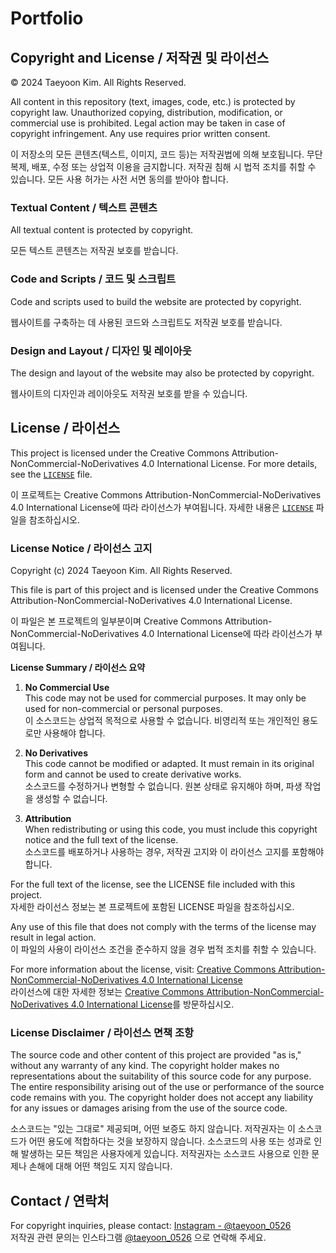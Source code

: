 # Portfolio

## Copyright and License / 저작권 및 라이선스

© 2024 Taeyoon Kim. All Rights Reserved.

All content in this repository (text, images, code, etc.) is protected by copyright law. Unauthorized copying, distribution, modification, or commercial use is prohibited. Legal action may be taken in case of copyright infringement. Any use requires prior written consent.

이 저장소의 모든 콘텐츠(텍스트, 이미지, 코드 등)는 저작권법에 의해 보호됩니다. 무단 복제, 배포, 수정 또는 상업적 이용을 금지합니다. 저작권 침해 시 법적 조치를 취할 수 있습니다. 모든 사용 허가는 사전 서면 동의를 받아야 합니다.

### Textual Content / 텍스트 콘텐츠

All textual content is protected by copyright.

모든 텍스트 콘텐츠는 저작권 보호를 받습니다.

### Code and Scripts / 코드 및 스크립트

Code and scripts used to build the website are protected by copyright.

웹사이트를 구축하는 데 사용된 코드와 스크립트도 저작권 보호를 받습니다.

### Design and Layout / 디자인 및 레이아웃

The design and layout of the website may also be protected by copyright.

웹사이트의 디자인과 레이아웃도 저작권 보호를 받을 수 있습니다.

## License / 라이선스

This project is licensed under the Creative Commons Attribution-NonCommercial-NoDerivatives 4.0 International License. For more details, see the [`LICENSE`](LICENSE.md) file.

이 프로젝트는 Creative Commons Attribution-NonCommercial-NoDerivatives 4.0 International License에 따라 라이선스가 부여됩니다. 자세한 내용은 [`LICENSE`](LICENSE.md) 파일을 참조하십시오.

### License Notice / 라이선스 고지

Copyright (c) 2024 Taeyoon Kim. All Rights Reserved.

This file is part of this project and is licensed under the Creative Commons Attribution-NonCommercial-NoDerivatives 4.0 International License.

이 파일은 본 프로젝트의 일부분이며 Creative Commons Attribution-NonCommercial-NoDerivatives 4.0 International License에 따라 라이선스가 부여됩니다.

**License Summary / 라이선스 요약**

1. **No Commercial Use**  
   This code may not be used for commercial purposes. It may only be used for non-commercial or personal purposes.  
   이 소스코드는 상업적 목적으로 사용할 수 없습니다. 비영리적 또는 개인적인 용도로만 사용해야 합니다.

2. **No Derivatives**  
   This code cannot be modified or adapted. It must remain in its original form and cannot be used to create derivative works.  
   소스코드를 수정하거나 변형할 수 없습니다. 원본 상태로 유지해야 하며, 파생 작업을 생성할 수 없습니다.

3. **Attribution**  
   When redistributing or using this code, you must include this copyright notice and the full text of the license.  
   소스코드를 배포하거나 사용하는 경우, 저작권 고지와 이 라이선스 고지를 포함해야 합니다.

For the full text of the license, see the LICENSE file included with this project.  
자세한 라이선스 정보는 본 프로젝트에 포함된 LICENSE 파일을 참조하십시오.

Any use of this file that does not comply with the terms of the license may result in legal action.  
이 파일의 사용이 라이선스 조건을 준수하지 않을 경우 법적 조치를 취할 수 있습니다.

For more information about the license, visit: [Creative Commons Attribution-NonCommercial-NoDerivatives 4.0 International License](https://creativecommons.org/licenses/by-nc-nd/4.0/)  
라이선스에 대한 자세한 정보는 [Creative Commons Attribution-NonCommercial-NoDerivatives 4.0 International License](https://creativecommons.org/licenses/by-nc-nd/4.0/)를 방문하십시오.

### License Disclaimer / 라이선스 면책 조항

The source code and other content of this project are provided "as is," without any warranty of any kind. The copyright holder makes no representations about the suitability of this source code for any purpose. The entire responsibility arising out of the use or performance of the source code remains with you. The copyright holder does not accept any liability for any issues or damages arising from the use of the source code.

소스코드는 "있는 그대로" 제공되며, 어떤 보증도 하지 않습니다. 저작권자는 이 소스코드가 어떤 용도에 적합하다는 것을 보장하지 않습니다. 소스코드의 사용 또는 성과로 인해 발생하는 모든 책임은 사용자에게 있습니다. 저작권자는 소스코드 사용으로 인한 문제나 손해에 대해 어떤 책임도 지지 않습니다.

## Contact / 연락처

For copyright inquiries, please contact: [Instagram - @taeyoon_0526](https://www.instagram.com/taeyoon_0526)  
저작권 관련 문의는 인스타그램 [@taeyoon_0526](https://www.instagram.com/taeyoon_0526) 으로 연락해 주세요.